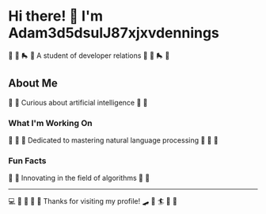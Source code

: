 # Hi there! 👋 I'm Adam3d5dsulJ87xjxvdennings

🎽 🎾 🛼 🚵 A student of developer relations 🎽 🎾 🛼 🚵

## About Me
🛶 🌈 Curious about artificial intelligence 🛶 🌈

### What I'm Working On
🏒 🛶 🎤 Dedicated to mastering natural language processing 🏒 🛶 🎤

### Fun Facts
🏸 🏓 Innovating in the field of algorithms 🏸 🏓

---
💻 🌟 🎳 🏓 🎹 Thanks for visiting my profile! 🛹 🎨 🏄 🚵 🏑
